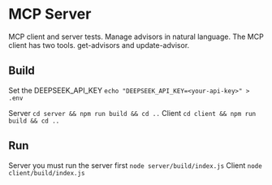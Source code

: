 # MCP Server
MCP client and server tests. Manage advisors in natural language. 
The MCP client has two tools. get-advisors and update-advisor.

## Build
Set the DEEPSEEK_API_KEY
`echo "DEEPSEEK_API_KEY=<your-api-key>" > .env`

Server
`cd server && npm run build && cd ..`
Client
`cd client && npm run build && cd ..`

## Run
Server
you must run the server first
`node server/build/index.js`
Client
`node client/build/index.js`
